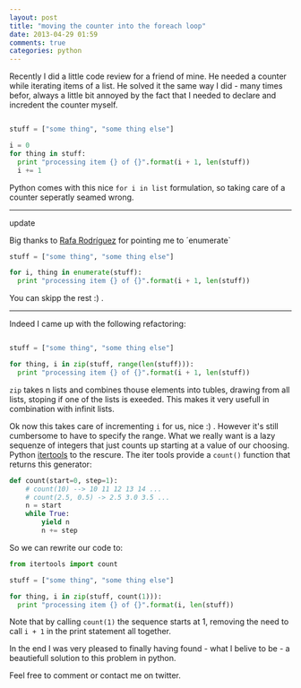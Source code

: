 ```yaml
---
layout: post
title: "moving the counter into the foreach loop"
date: 2013-04-29 01:59
comments: true
categories: python
---
```


Recently I did a little code review for a friend of mine.
He needed a counter while iterating items of a list.
He solved it the same way I did - many times befor, always a little bit annoyed by the fact that I needed to declare and incredent the counter myself.

``` python 

stuff = ["some thing", "some thing else"]

i = 0
for thing in stuff:
  print "processing item {} of {}".format(i + 1, len(stuff))
  i += 1

```

Python comes with this nice `for i in list` formulation, so taking care of a counter seperatly seamed wrong.

----
update


Big thanks to [Rafa Rodríguez](https://plus.google.com/108719046880594833475/posts) for pointing me to ´enumerate`

``` python
stuff = ["some thing", "some thing else"]

for i, thing in enumerate(stuff):
  print "processing item {} of {}".format(i + 1, len(stuff))

```

You can skipp the rest :) .

----

Indeed I came up with the following refactoring:

``` python 

stuff = ["some thing", "some thing else"]

for thing, i in zip(stuff, range(len(stuff))):
  print "processing item {} of {}".format(i + 1, len(stuff))

```

`zip` takes n lists and combines thouse elements into tubles, drawing from all lists, stoping if one of the lists is exeeded. This makes it very usefull in combination with infinit lists.

Ok now this takes care of incrementing `i` for us, nice :) .
However it's still cumbersome to have to specify the range.
What we really want is a lazy sequenze of integers that just counts up starting at a value of our choosing.
Python [itertools](http://docs.python.org/2/library/itertools.html) to the rescure.
The iter tools provide a `count()` function that returns this generator:

```python
def count(start=0, step=1):
    # count(10) --> 10 11 12 13 14 ...
    # count(2.5, 0.5) -> 2.5 3.0 3.5 ...
    n = start
    while True:
        yield n
        n += step
```

So we can rewrite our code to:

``` python 
from itertools import count

stuff = ["some thing", "some thing else"]

for thing, i in zip(stuff, count(1))):
  print "processing item {} of {}".format(i, len(stuff))
```

Note that by calling `count(1)` the sequence starts at 1,
removing the need to call `i + 1` in the print statement all together.

In the end I was very pleased to finally having found - what I belive to be - a beautiefull solution to this problem in python.

Feel free to comment or contact me on twitter.
